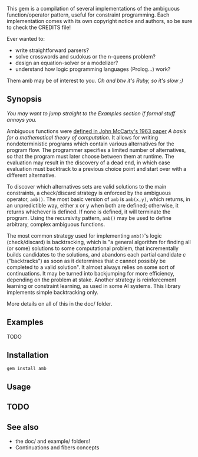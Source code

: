 This gem is a compilation of several implementations of the ambiguous function/operator pattern, useful for constraint programming. Each implementation comes with its own copyright notice and authors, so be sure to check the CREDITS file!

Ever wanted to:

* write straightforward parsers?
* solve crosswords and sudokus or the n-queens problem?
* design an equation-solver or a modelizer?
* understand how logic programming languages (Prolog…) work?

Them amb may be of interest to you. *Oh and btw it's Ruby, so it's slow ;)*

## Synopsis

*You may want to jump straight to the Examples section if formal stuff annoys you.*

Ambiguous functions were [defined in John McCarty's 1963 paper](http://www-formal.stanford.edu/jmc/basis1/node7.html) *A basis for a mathematical theory of computation*. It allows for writing nondeterministic programs which contain various alternatives for the program flow. The programmer specifies a limited number of alternatives, so that the program must later choose between them at runtime. The evaluation may result in the discovery of a dead end, in which case evaluation must backtrack to a previous choice point and start over with a different alternative.

To discover which alternatives sets are valid solutions to the main constraints, a check/discard strategy is enforced by the ambiguous operator, `amb()`. The most basic version of `amb` is `amb(x,y)`, which returns, in an unpredictible way, either x or y when both are defined; otherwise, it returns whichever is defined. If none is defined, it will terminate the program. Using the recursivity pattern, `amb()` may be used to define arbitrary, complex ambiguous functions.

The most common strategy used for implementing `amb()`'s logic (check/discard) is backtracking, which is "a general algorithm for finding all (or some) solutions to some computational problem, that incrementally builds candidates to the solutions, and abandons each partial candidate *c* ("backtracks") as soon as it determines that *c* cannot possibly be completed to a valid solution". It almost always relies on some sort of continuations. It may be turned into backjumping for more efficiency, depending on the problem at stake. Another strategy is reinforcement learning or constraint learning, as used in some AI systems. This library implements simple backtracking only.

More details on all of this in the doc/ folder.

## Examples

TODO

## Installation

    gem install amb

## Usage

## TODO

## See also

* the doc/ and example/ folders!
* Continuations and fibers concepts
